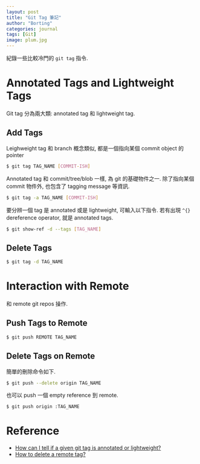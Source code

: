 ```yaml
---
layout: post
title: "Git Tag 筆記"
author: "Borting"
categories: journal
tags: [Git]
image: plum.jpg
---
```


紀錄一些比較冷門的 `git tag` 指令.

# Annotated Tags and Lightweight Tags

Git tag 分為兩大類: annotated tag 和 lightweight tag.

## Add Tags

Leighweight tag 和 branch 概念類似, 都是一個指向某個 commit object 的 pointer
```bash
$ git tag TAG_NAME [COMMIT-ISH]
```

Annotated tag 和 commit/tree/blob 一樣, 為 git 的基礎物件之一.
除了指向某個 commit 物件外, 也包含了 tagging message 等資訊.
```bash
$ git tag -a TAG_NAME [COMMIT-ISH]
```

要分辨一個 tag 是 annotated 或是 lightweight, 可輸入以下指令.
若有出現 `^{}` dereference operator, 就是 annotated tags.
```bash
$ git show-ref -d --tags [TAG_NAME]
```

## Delete Tags

```bash
$ git tag -d TAG_NAME
```

# Interaction with Remote

和 remote git repos 操作.

## Push Tags to Remote

```bash
$ git push REMOTE TAG_NAME
```

## Delete Tags on Remote

簡單的刪除命令如下.
```bash
$ git push --delete origin TAG_NAME
```

也可以 push 一個 empty reference 到 remote.
```bash
$ git push origin :TAG_NAME
```

# Reference

* [How can I tell if a given git tag is annotated or lightweight?](https://stackoverflow.com/a/40480534)
* [How to delete a remote tag?](https://stackoverflow.com/a/5480292)
